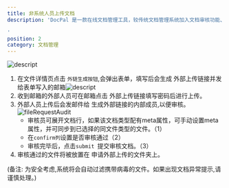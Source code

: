 ```yaml
---
title: 非系统人员上传文档
description: 'DocPal 是一款在线文档管理工具，较传统文档管理系统加入文档审核功能、开放式上传及分享。支持文档多维度搜索，支持文档操作历史查看。 用户仅需维护一个文件树即可保存及快速查看所有文件。

'
position: 2
category: 文档管理
---
```


![descript](/nonSystemUploadFileFull.jpg)

1. 在文件详情页点击 `外链生成按钮`,会弹出表单，填写后会生成 外部上传链接并发给表单写入的邮箱![descript](/outsideLink.png) 
2. 收到邮箱的外部人员可在邮箱点击 外部上传链接填写密码后进行上传。
3. 外部人员上传后会发邮件给 生成外部链接的内部成员,以便审核。
   ![fileRequestAudit](/fileRequestAudit.png)
   - 审核员可展开文档行，如果该文档类型配有meta属性，可手动设置meta属性，并可同步到已选择的同文件类型的文件。（1）
   - 在`confirm列`设置是否审核通过（2）
   - 审核完毕后，点击`submit `提交审核文档。（3）
4. 审核通过的文件将被放置在 申请外部上传的文件夹上。

(备注: 为安全考虑,系统将会自动过滤携带病毒的文件。如果出现文档异常提示,请谨慎处理。)

